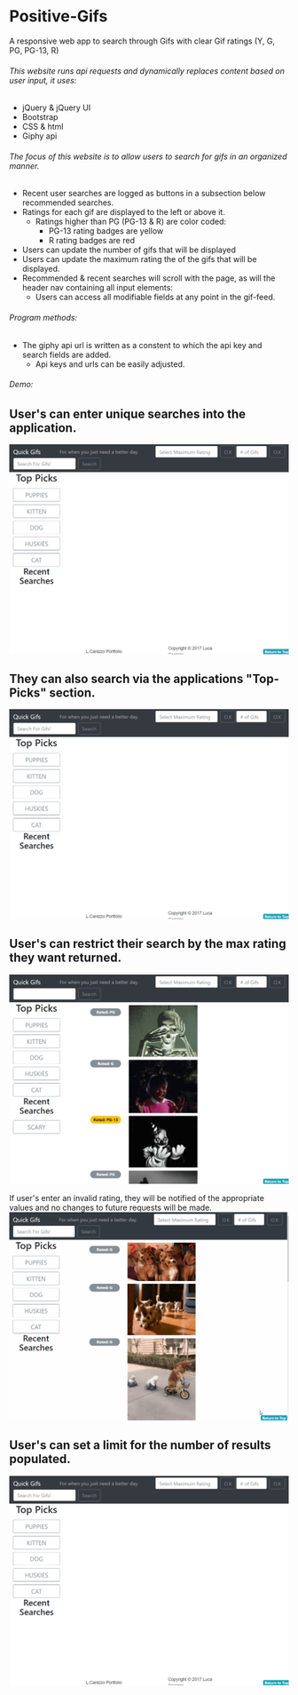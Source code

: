 # Positive-Gifs
A responsive web app to search through Gifs with clear Gif ratings (Y, G, PG, PG-13, R)

###### This website runs api requests and dynamically replaces content based on user input, it uses:
- jQuery & jQuery UI
- Bootstrap
- CSS & html
- Giphy api

###### The focus of this website is to allow users to search for gifs in an organized manner.
- Recent user searches are logged as buttons in a subsection below recommended searches.
- Ratings for each gif are displayed to the left or above it.
    - Ratings higher than PG (PG-13 & R) are color coded:
        - PG-13 rating badges are yellow
        - R rating badges are red
- Users can update the number of gifs that will be displayed 
- Users can update the maximum rating the of the gifs that will be displayed.
- Recommended & recent searches will scroll with the page, as will the header nav containing all input elements:
    - Users can access all modifiable fields at any point in the gif-feed.

###### Program methods:
- The giphy api url is written as a constent to which the api key and search fields are added.
    - Api keys and urls can be easily adjusted.

###### Demo:
## User's can enter unique searches into the application.
![App Demo Gif](./assets/gifs/new-search.gif)

## They can also search via the applications "Top-Picks" section.
![App Demo Gif](./assets/gifs/top-picks-btn.gif)

## User's can restrict their search by the max rating they want returned.
![App Demo Gif](./assets/gifs/max-rating.gif)

If user's enter an invalid rating, they will be notified of the appropriate values and no changes to future requests will be made.
![App Demo Gif](./assets/gifs/rating-validation.gif)

## User's can set a limit for the number of results populated.
![App Demo Gif](./assets/gifs/limit.gif)



